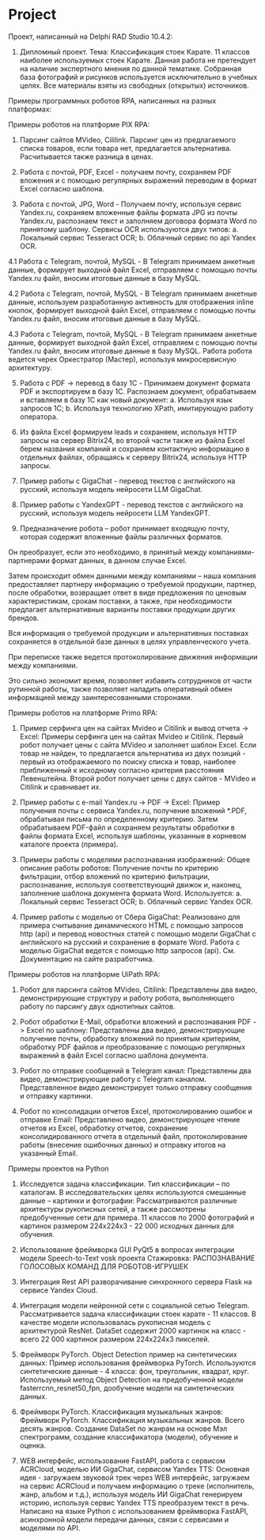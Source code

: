 # Project
Проект, написанный на Delphi RAD Studio 10.4.2:

1. Дипломный проект. Тема: Классификация стоек Карате. 
	11 классов наиболее используемых стоек Карате. Данная работа не претендует на наличие экспертного мнения по данной тематике. 
	Собранная база фотографий и рисунков используется исключительно в учебных целях. Все материалы взяты из свободных (открытых) источников.
	
Примеры программных роботов RPA, написанных на разных платформах:

Примеры роботов на платформе PIX RPA:

1. Парсинг сайтов MVideo, Cililink.
Парсинг цен из предлагаемого списка товаров, если товара нет, предлагается альтернатива. Расчитывается также разница в ценах.

2. Работа с почтой, PDF, Excel - получаем почту, сохраняем PDF вложения и с помощью регулярных выражений переводим в 
формат Excel согласно шаблона.

3. Работа с почтой, JPG, Word - Получаем почту, используя сервис Yandex.ru, сохраняем вложенные файлы формата JPG из почты Yandex.ru, 
распознаем текст и заполняем договора формата Word по принятому шаблону. Сервисы OCR используются двух типов:
	a. Локальный сервис Tesseract OCR;
	b. Облачный сервис по api Yandex OCR.
	
4.1 Работа с Telegram, почтой, MySQL - В Telegram принимаем анкетные данные, формирует выходной файл Excel, 
отправляем с помощью почты Yandex.ru файл, вносим итоговые данные в базу MySQL.	

4.2 Работа с Telegram, почтой, MySQL - В Telegram принимаем анкетные данные, используем разработанную активность для отображения
inline кнопок, формирует выходной файл Excel, отправляем с помощью почты Yandex.ru файл, вносим итоговые данные в базу MySQL.	

4.3 Работа с Telegram, почтой, MySQL - В Telegram принимаем анкетные данные, формирует выходной файл Excel, 
отправляем с помощью почты Yandex.ru файл, вносим итоговые данные в базу MySQL.	Работа робота ведется черех Оркестратор (Мастер), 
используя микросервисную архитектуру.

5. Работа с PDF -> перевод в базу 1C - Принимаем документ формата PDF и экспортируем в базу 1C. Распознаем документ, обрабатываем и 
вставляем в базу 1С как новый документ:
	a. Используя язык запросов 1С;
	b. Используя технологию XPath, имитирующую работу оператора.
	
6. Из файла Excel формируем leads и сохраняем, используя HTTP запросы на сервер Bitrix24, во второй части также из файла Excel 
берем названия компаний и сохраняем контактную информацию в отдельных файлах, обращаясь к серверу Bitrix24, используя HTTP запросы.

7. Пример работы с GigaChat - перевод текстов с английского на русский, используя модель нейросети LLM GigaChat.

8. Пример работы с YandexGPT - перевод текстов с английского на русский, используя модель нейросети LLM YandexGPT.

9. Предназначение робота – робот принимает входящую почту, которая содержит вложенные файлы различных форматов.

Он преобразует, если это необходимо, в принятый между компаниями-партнерами формат данных, в данном случае Excel.

Затем происходит обмен данными между компаниями – наша компания предоставляет партнеру информацию о требуемой продукции, 
партнер, после обработки, возвращает ответ в виде предложения по ценовым характеристикам, срокам поставки, а также, 
при необходимости предлагает альтернативные варианты поставки продукции других брендов.

Вся информация о требуемой продукции и альтернативных поставках сохраняется в отдельной базе данных в целях управленческого учета.

При переписке также ведется протоколирование движения информации между компаниями.

Это сильно экономит время, позволяет избавить сотрудников от части рутинной работы, 
также позволяет наладить оперативный обмен информацией между заинтересованными сторонами.

Примеры роботов на платформе Primo RPA:

1. Пример серфинга цен на сайтах Mvideo и Citilink и вывод отчета → Excel:
	Примеры серфинга цен на сайтах Mvideo и Citilink. Первый робот получает цены с сайта MVideo и заполняет шаблон Excel. 
	Если товар не найден, то предлагается альтернатива из двух позиций - первый из отображаемого по поиску списка и товар, 
	наиболее приближенный к исходному согласно критерия расстояния Левенштейна. 
	Второй робот получает цены с двух сайтов - MVideo и Citilink и сравнивает их.
	
2. Пример работы с e-mail Yandex.ru → PDF → Excel:
	Пример получения почты с сервиса Yandex.ru, получение вложений *.PDF, 
	обрабатывая письма по определенному критерию. Затем обрабатываем PDF-файл и сохраняем результаты обработки в 
	файлы формата Excel, используя шаблоны, указанные в корневом каталоге проекта (примера).
	
3. Примеры работы с моделями распознавания изображений:
	Общее описание работы роботов: Получение почты по критерию фильтрации, отбор вложений по критерию фильтрации, 
	распознавание, используя соответствующий движок и, наконец, заполнение шаблона документа формата Word.
	Используется:
		a. Локальный сервис Tesseract OCR;
		b. Облачный сервис Yandex OCR.
		
4. Пример работы с моделью от Сбера GigaChat:
	Реализовано для примера считывание динамического HTML с помощью запросов http (api) и перевод новостных статей 
	с помощью модели GigaChat с английского на русский и сохранение в формате Word. Работа с моделью GigaChat ведется 
	с помощью http запросов (api). См. Документацию на сайте разработчика.

Примеры роботов на платформе UiPath RPA:

1. Робот для парсинга сайтов MVideo, Citilink:
	Представлены два видео, демонстрирующие структуру и работу робота, выполняющего работу по парсингу двух однотипных сайтов.
	
2. Робот обработки E-Mail, обработки вложений и распознавания PDF -> Excel по шаблону:
	Представлены два видео, демонстрирующие получение почты, обработку вложений по принятым критериям, обработку PDF файлов и 
	преобразование с помощью регулярных выражений в файл Excel согласно шаблона документа.
	
3. Робот по отправке сообщений в Telegram канал:
	Представлены два видео, демонстрирующие работу с Telegram каналом. 
	Представленное видео демонстрирует только отправку сообщения и отправку картинки.
	
4. Робот по консолидации отчетов Excel, протоколированию ошибок и отправке Email:
	Представлено видео, демонстрирующее чтение отчетов из Excel, обработку отчетов, сохранение консолидированного отчета в отдельный файл, 
	протоколирование работы (внесение ошибочных данных) и отправку итогов на указанный Email.	
	
Примеры проектов на Python

1. Исследуется задача классификации.
	Тип классификации – по каталогам.
	В исследовательских целях используются смешанные данные – картинки и фотографии:
		Рассматриваются различные архитектуры рукописных сетей, а также рассмотрены предобученные сети для примера.
		11 классов по 2000 фотографий и картинок размером 224х224х3 - 22 000 исходных данных для обучения.

2. Использование фреймворка GUI PyQt5 в вопросах интеграции модели Speech-to-Text vosk проекта 
	Стажировка: РАСПОЗНАВАНИЕ ГОЛОСОВЫХ КОМАНД ДЛЯ РОБОТОВ-ИГРУШЕК 

3. Интеграция Rest API разворачивание синхронного сервера Flask на сервисе Yandex Cloud.

4. Интеграция модели нейронной сети с социальной сетью Telegram. Рассматривается задача классификации стоек карате - 11 классов.
	В качестве модели использовалась рукописная модель с архитектурой ResNet. DataSet содержит 2000 картинок на класс - 
	всего 22 000 картинок размером 224х224x3 пикселей.
	
5. Фреймворк PyTorch. Object Detection пример на синтетических данных:
	Пример использования фреймворка PyTorch. Используются синтетические данные - 4 класса: фон, треугольник, квадрат, круг. 
	Используемый метод Object Detection на предобученной модели fasterrcnn_resnet50_fpn, дообучение модели на синтетических данных.

6. Фреймворк PyTorch. Классификация музыкальных жанров:
	Фреймворк PyTorch. Классификация музыкальных жанров. Всего десять жанров. Создание DataSet по жанрам на основе 
	Мэл спектрограмм, создание классификатора (модели), обучение и оценка.
	
7. WEB интерфейс, использование FastAPI, работа с сервисом ACRCloud, моделью ИИ GigaChat, сервисом Yandex TTS:
	Основная идея - загружаем звуковой трек через WEB интерфейс, загружаем на сервис ACRCloud и получаем информацию о треке 
	(исполнитель, жанр, альбом и т.д.), используя модель ИИ GigaChat генерируем историю, 
	используя сервис Yandex TTS преобразуем текст в речь. Написано на языке Python с использованием фреймворка FastAPI, 
	асинхронной модели передачи данных, связи с сервисами и моделями по API.	
